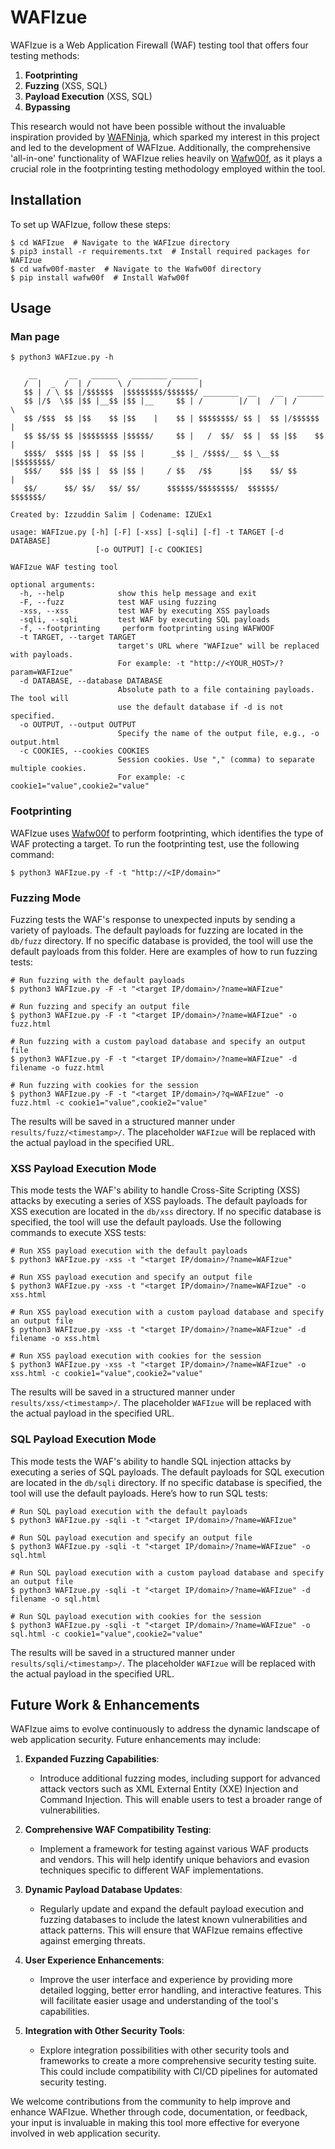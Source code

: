 # WAFIzue  

WAFIzue is a Web Application Firewall (WAF) testing tool that offers four testing methods:  
1. **Footprinting**  
2. **Fuzzing** (XSS, SQL)  
3. **Payload Execution** (XSS, SQL)  
4. **Bypassing**  

This research would not have been possible without the invaluable inspiration provided by [WAFNinja](https://github.com/khalilbijjou/WAFNinja), which sparked my interest in this project and led to the development of WAFIzue. Additionally, the comprehensive 'all-in-one' functionality of WAFIzue relies heavily on [Wafw00f](https://github.com/EnableSecurity/wafw00f), as it plays a crucial role in the footprinting testing methodology employed within the tool.  

## Installation  

To set up WAFIzue, follow these steps:  

```console  
$ cd WAFIzue  # Navigate to the WAFIzue directory  
$ pip3 install -r requirements.txt  # Install required packages for WAFIzue  
$ cd wafw00f-master  # Navigate to the Wafw00f directory  
$ pip install wafw00f  # Install Wafw00f  
```

## Usage

### Man page
```console
$ python3 WAFIzue.py -h  

    __       __   ______   ________ ______                                    
   /  |  _  /  | /      \ /        /      |                                   
   $$ | / \ $$ |/$$$$$$  |$$$$$$$$/$$$$$$/ ________  __    __   ______        
   $$ |/$  \$$ |$$ |__$$ |$$ |__     $$ | /        |/  |  /  | /      \       
   $$ /$$$  $$ |$$    $$ |$$    |    $$ | $$$$$$$$/ $$ |  $$ |/$$$$$$  |      
   $$ $$/$$ $$ |$$$$$$$$ |$$$$$/     $$ |   /  $$/  $$ |  $$ |$$    $$ |      
   $$$$/  $$$$ |$$ |  $$ |$$ |      _$$ |_ /$$$$/__ $$ \__$$ |$$$$$$$$/       
   $$$/    $$$ |$$ |  $$ |$$ |     / $$   /$$      |$$    $$/ $$       |      
   $$/      $$/ $$/   $$/ $$/      $$$$$$/$$$$$$$$/  $$$$$$/   $$$$$$$/       

Created by: Izzuddin Salim | Codename: IZUEx1  

usage: WAFIzue.py [-h] [-F] [-xss] [-sqli] [-f] -t TARGET [-d DATABASE]  
                   [-o OUTPUT] [-c COOKIES]  

WAFIzue WAF testing tool  

optional arguments:  
  -h, --help            show this help message and exit  
  -F, --fuzz            test WAF using fuzzing  
  -xss, --xss           test WAF by executing XSS payloads  
  -sqli, --sqli         test WAF by executing SQL payloads  
  -f, --footprinting     perform footprinting using WAFWOOF  
  -t TARGET, --target TARGET  
                        target's URL where "WAFIzue" will be replaced with payloads.  
                        For example: -t "http://<YOUR_HOST>/?param=WAFIzue"  
  -d DATABASE, --database DATABASE  
                        Absolute path to a file containing payloads. The tool will  
                        use the default database if -d is not specified.  
  -o OUTPUT, --output OUTPUT  
                        Specify the name of the output file, e.g., -o output.html  
  -c COOKIES, --cookies COOKIES  
                        Session cookies. Use "," (comma) to separate multiple cookies.  
                        For example: -c cookie1="value",cookie2="value"
```

### Footprinting
WAFIzue uses [Wafw00f](https://github.com/EnableSecurity/wafw00f) to perform footprinting, which identifies the type of WAF protecting a target. To run the footprinting test, use the following command:

```console
$ python3 WAFIzue.py -f -t "http://<IP/domain>"
```

### Fuzzing Mode
Fuzzing tests the WAF's response to unexpected inputs by sending a variety of payloads. The default payloads for fuzzing are located in the `db/fuzz` directory. If no specific database is provided, the tool will use the default payloads from this folder. Here are examples of how to run fuzzing tests:

```console
# Run fuzzing with the default payloads
$ python3 WAFIzue.py -F -t "<target IP/domain>/?name=WAFIzue" 

# Run fuzzing and specify an output file
$ python3 WAFIzue.py -F -t "<target IP/domain>/?name=WAFIzue" -o fuzz.html 

# Run fuzzing with a custom payload database and specify an output file
$ python3 WAFIzue.py -F -t "<target IP/domain>/?name=WAFIzue" -d filename -o fuzz.html 

# Run fuzzing with cookies for the session
$ python3 WAFIzue.py -F -t "<target IP/domain>/?q=WAFIzue" -o fuzz.html -c cookie1="value",cookie2="value" 
```

The results will be saved in a structured manner under `results/fuzz/<timestamp>/`. The placeholder ```WAFIzue``` will be replaced with the actual payload in the specified URL.

### XSS Payload Execution Mode
This mode tests the WAF's ability to handle Cross-Site Scripting (XSS) attacks by executing a series of XSS payloads. The default payloads for XSS execution are located in the `db/xss` directory. If no specific database is specified, the tool will use the default payloads. Use the following commands to execute XSS tests:

```console
# Run XSS payload execution with the default payloads
$ python3 WAFIzue.py -xss -t "<target IP/domain>/?name=WAFIzue" 

# Run XSS payload execution and specify an output file
$ python3 WAFIzue.py -xss -t "<target IP/domain>/?name=WAFIzue" -o xss.html 

# Run XSS payload execution with a custom payload database and specify an output file
$ python3 WAFIzue.py -xss -t "<target IP/domain>/?name=WAFIzue" -d filename -o xss.html 

# Run XSS payload execution with cookies for the session
$ python3 WAFIzue.py -xss -t "<target IP/domain>/?name=WAFIzue" -o xss.html -c cookie1="value",cookie2="value" 
```

The results will be saved in a structured manner under `results/xss/<timestamp>/`. The placeholder ```WAFIzue``` will be replaced with the actual payload in the specified URL.

### SQL Payload Execution Mode
This mode tests the WAF's ability to handle SQL injection attacks by executing a series of SQL payloads. The default payloads for SQL execution are located in the `db/sqli` directory. If no specific database is specified, the tool will use the default payloads. Here’s how to run SQL tests:

```console
# Run SQL payload execution with the default payloads
$ python3 WAFIzue.py -sqli -t "<target IP/domain>/?name=WAFIzue" 

# Run SQL payload execution and specify an output file
$ python3 WAFIzue.py -sqli -t "<target IP/domain>/?name=WAFIzue" -o sql.html 

# Run SQL payload execution with a custom payload database and specify an output file
$ python3 WAFIzue.py -sqli -t "<target IP/domain>/?name=WAFIzue" -d filename -o sql.html 

# Run SQL payload execution with cookies for the session
$ python3 WAFIzue.py -sqli -t "<target IP/domain>/?name=WAFIzue" -o sql.html -c cookie1="value",cookie2="value" 
```

The results will be saved in a structured manner under `results/sqli/<timestamp>/`. The placeholder ```WAFIzue``` will be replaced with the actual payload in the specified URL.

## Future Work & Enhancements  

WAFIzue aims to evolve continuously to address the dynamic landscape of web application security. Future enhancements may include:  

1. **Expanded Fuzzing Capabilities**:   
   - Introduce additional fuzzing modes, including support for advanced attack vectors such as XML External Entity (XXE) Injection and Command Injection. This will enable users to test a broader range of vulnerabilities.  

2. **Comprehensive WAF Compatibility Testing**:  
   - Implement a framework for testing against various WAF products and vendors. This will help identify unique behaviors and evasion techniques specific to different WAF implementations.  

3. **Dynamic Payload Database Updates**:  
   - Regularly update and expand the default payload execution and fuzzing databases to include the latest known vulnerabilities and attack patterns. This will ensure that WAFIzue remains effective against emerging threats.  

4. **User Experience Enhancements**:  
   - Improve the user interface and experience by providing more detailed logging, better error handling, and interactive features. This will facilitate easier usage and understanding of the tool's capabilities.  

5. **Integration with Other Security Tools**:  
   - Explore integration possibilities with other security tools and frameworks to create a more comprehensive security testing suite. This could include compatibility with CI/CD pipelines for automated security testing.  

We welcome contributions from the community to help improve and enhance WAFIzue. Whether through code, documentation, or feedback, your input is invaluable in making this tool more effective for everyone involved in web application security.
